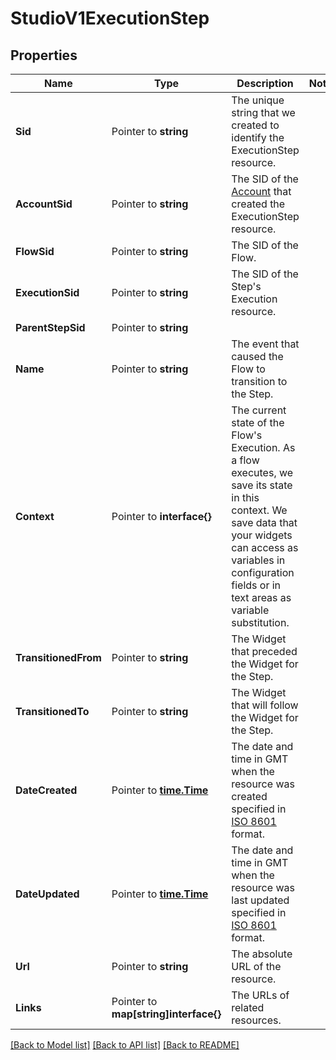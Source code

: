 # StudioV1ExecutionStep

## Properties

Name | Type | Description | Notes
------------ | ------------- | ------------- | -------------
**Sid** | Pointer to **string** | The unique string that we created to identify the ExecutionStep resource. |
**AccountSid** | Pointer to **string** | The SID of the [Account](https://www.twilio.com/docs/iam/api/account) that created the ExecutionStep resource. |
**FlowSid** | Pointer to **string** | The SID of the Flow. |
**ExecutionSid** | Pointer to **string** | The SID of the Step's Execution resource. |
**ParentStepSid** | Pointer to **string** |  |
**Name** | Pointer to **string** | The event that caused the Flow to transition to the Step. |
**Context** | Pointer to **interface{}** | The current state of the Flow's Execution. As a flow executes, we save its state in this context. We save data that your widgets can access as variables in configuration fields or in text areas as variable substitution. |
**TransitionedFrom** | Pointer to **string** | The Widget that preceded the Widget for the Step. |
**TransitionedTo** | Pointer to **string** | The Widget that will follow the Widget for the Step. |
**DateCreated** | Pointer to [**time.Time**](time.Time.md) | The date and time in GMT when the resource was created specified in [ISO 8601](https://en.wikipedia.org/wiki/ISO_8601) format. |
**DateUpdated** | Pointer to [**time.Time**](time.Time.md) | The date and time in GMT when the resource was last updated specified in [ISO 8601](https://en.wikipedia.org/wiki/ISO_8601) format. |
**Url** | Pointer to **string** | The absolute URL of the resource. |
**Links** | Pointer to **map[string]interface{}** | The URLs of related resources. |

[[Back to Model list]](../README.md#documentation-for-models) [[Back to API list]](../README.md#documentation-for-api-endpoints) [[Back to README]](../README.md)


